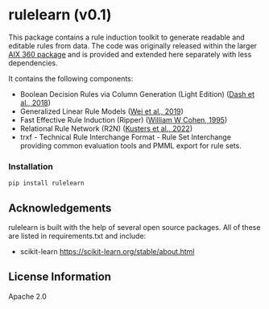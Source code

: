 # rulelearn (v0.1)

This package contains a rule induction toolkit to generate readable and editable rules from data. The code was originally released within the larger [AIX 360 package](https://github.com/Trusted-AI/AIX360) and is provided and extended here separately with less dependencies.


It contains the following components:

- Boolean Decision Rules via Column Generation (Light Edition) ([Dash et al., 2018](https://papers.nips.cc/paper/7716-boolean-decision-rules-via-column-generation))
- Generalized Linear Rule Models ([Wei et al., 2019](http://proceedings.mlr.press/v97/wei19a.html))
- Fast Effective Rule Induction (Ripper) ([William W Cohen, 1995](http://citeseerx.ist.psu.edu/viewdoc/download?doi=10.1.1.107.2612&rep=rep1&type=pdf))
- Relational Rule Network (R2N) ([Kusters et al., 2022](https://arxiv.org/abs/2201.06515))
- trxf - Technical Rule Interchange Format - Rule Set Interchange providing common evaluation tools and PMML export for 
rule sets.


### Installation

```
pip install rulelearn
```



## Acknowledgements

rulelearn is built with the help of several open source packages. All of these are listed in requirements.txt and include:

* scikit-learn https://scikit-learn.org/stable/about.html

## License Information

Apache 2.0




